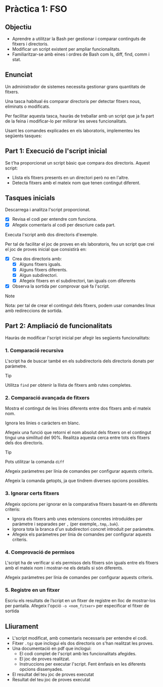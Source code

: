 # Pràctica 1: FSO

## Objectiu
- Aprendre a utilitzar la Bash per gestionar i comparar continguts de fitxers i directoris.
- Modificar un script existent per ampliar funcionalitats.
- Familiaritzar-se amb eines i ordres de Bash com ls, diff, find, comm i stat.

## Enunciat
Un administrador de sistemes necessita gestionar grans quantitats de fitxers.

Una tasca habitual és comparar directoris per detectar fitxers nous, eliminats o modificats. 

Per facilitar aquesta tasca, hauràs de treballar amb un script que ja fa part de la feina i modificar-lo per millorar les seves funcionalitats.

Usant les comandes explicades en els laboratoris, implementeu les següents tasques:

## Part 1: Execució de l'script inicial
Se t'ha proporcionat un script bàsic que compara dos directoris. Aquest script:
- Llista els fitxers presents en un directori però no en l'altre.
- Detecta fitxers amb el mateix nom que tenen contingut diferent.

## Tasques inicials
Descarrega i analitza l'script proporcionat.

- [x] Revisa el codi per entendre com funciona.
- [x] Afegeix comentaris al codi per descriure cada part.

Executa l'script amb dos directoris d'exemple.

Per tal de facilitar el joc de proves en els laboratoris, feu un script que crei el joc de proves inicial que consistirà en:

- [x] Crea dos directoris amb:
  - [x] Alguns fitxers iguals.
  - [x] Alguns fitxers diferents.
  - [x] Algun subdirectori.
  - [x] Afegeix fitxers en el subdirectori, tan iguals com diferents
- [x] Observa la sortida per comprovar què fa l'script.

> [!NOTE]
> Nota: per tal de crear el contingut dels fitxers, podem usar comandes linux amb redireccions de sortida.

## Part 2: Ampliació de funcionalitats
Hauràs de modificar l'script inicial per afegir les següents funcionalitats:

### 1. Comparació recursiva
L'script ha de buscar també en els subdirectoris dels directoris donats per
paràmetre.

> [!TIP]
Utilitza `find` per obtenir la llista de fitxers amb rutes completes.

### 2. Comparació avançada de fitxers
Mostra el contingut de les línies diferents entre dos fitxers amb el mateix nom.

Ignora les línies o caràcters en blanc.

Afegeix una funció que retorni el nom absolut dels fitxers on el contingut tingui una similitud del 90%. Realitza aquesta cerca entre tots els fitxers dels dos directoris.

> [!TIP]
> Pots utilitzar la comanda `diff`

Afegeix paràmetres per línia de comandes per configurar aquests criteris.

Afegeix la comanda getopts, ja que tindrem diverses opcions possibles.

### 3. Ignorar certs fitxers
Afegeix opcions per ignorar en la comparativa fitxers basant-te en diferents criteris:

- Ignora els fitxers amb unes extensions concretes introduïdes per paràmetre i separades per `,` (per exemple,`.tmp`,`.bak`).
- Ignora tota la branca d'un subdirectori concret introduit per paràmetre.
- Afegeix els paràmetres per línia de comandes per configurar aquests criteris.

### 4. Comprovació de permisos
L'script ha de verificar si els permisos dels fitxers són iguals entre els fitxers amb el mateix nom i mostrar-ne els detalls si són diferents.

Afegeix paràmetres per línia de comandes per configurar aquests criteris.

### 5. Registre en un fitxer
Escriu els resultats de l’script en un fitxer de registre en lloc de mostrar-los per pantalla.
Afegeix l'opció `-o <nom_fitxer>` per especificar el fitxer de sortida

## Lliurament
- L'script modificat, amb comentaris necessaris per entendre el codi.
- Fitxer `.tgz` que inclogui els dos directoris on s'han realitzat les proves.
- Una documentació en pdf que inclogui:
  - El codi complet de l'script amb les funcionalitats afegides.
  - El joc de proves realitzat.
  - Instruccions per executar l'script. Fent èmfasis en les diferents opcions dissenyades.
- El resultat del teu joc de proves executat
- Resultat del teu joc de proves executat
